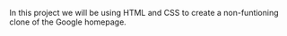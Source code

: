 In this project we will be using HTML and CSS to create a non-funtioning clone of the Google homepage.